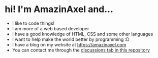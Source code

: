 # hi! I'm AmazinAxel and...
- I like to code things!
- I am more of a web based developer
- I have a good knowledge of HTML, CSS and some other languages
- I want to help make the world better by programming :D
- I have a blog on my website at https://amazinaxel.com
- You can contact me through the [discussions tab in this repository](https://github.com/AmazinAxel/AmazinAxel)

